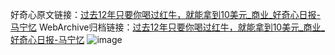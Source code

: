 好奇心原文链接：[过去12年只要你喝过红牛，就能拿到10美元_商业_好奇心日报-马宁忆](https://www.qdaily.com/articles/2763.html)
WebArchive归档链接：[过去12年只要你喝过红牛，就能拿到10美元_商业_好奇心日报-马宁忆](http://web.archive.org/web/20190623151413/https://www.qdaily.com/articles/2763.html)
![image](http://ww3.sinaimg.cn/large/007d5XDply1g3v6j6r3hwj30u04d2b29)